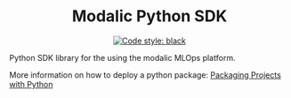 <h1 align="center">
  <b>Modalic Python SDK</b><br>
</h1>

<p align="center">
<a href="https://github.com/psf/black"><img alt="Code style: black" src="https://img.shields.io/badge/code%20style-black-000000.svg"></a>
</p>
Python SDK library for the using the modalic MLOps platform.


More information on how to deploy a python package:
[Packaging Projects with Python](https://packaging.python.org/en/latest/tutorials/packaging-projects/#classifiers)

